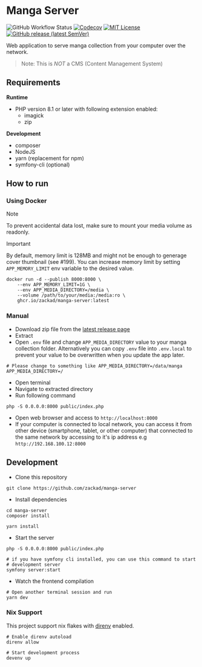 # Manga Server

![GitHub Workflow Status](https://img.shields.io/github/actions/workflow/status/zackad/manga-server/test.yaml?branch=master&label=action&logo=github&style=for-the-badge)
[![Codecov](https://img.shields.io/codecov/c/github/zackad/manga-server?style=for-the-badge&logo=codecov)](https://codecov.io/gh/zackad/manga-server)
[![MIT License](https://img.shields.io/github/license/zackad/manga-server?style=for-the-badge)](https://github.com/zackad/manga-server/blob/master/LICENSE)
[![GitHub release (latest SemVer)](https://img.shields.io/github/v/release/zackad/manga-server?style=for-the-badge&logo=github)](https://github.com/zackad/manga-server/releases/latest)

Web application to serve manga collection from your computer over the network.

> Note: This is _NOT_ a CMS (Content Management System)

## Requirements

**Runtime**
- PHP version 8.1 or later with following extension enabled:
  - imagick
  - zip

**Development**
- composer
- NodeJS
- yarn (replacement for npm)
- symfony-cli (optional)

## How to run

### Using Docker
> [!NOTE]
> To prevent accidental data lost, make sure to mount your media volume as readonly.

> [!IMPORTANT]
> By default, memory limit is 128MB and might not be enough to generage cover thumbnail (see #199).
> You can increase memory limit by setting `APP_MEMORY_LIMIT` env variable to the desired value.
```shell
docker run -d --publish 8000:8000 \
    --env APP_MEMORY_LIMIT=1G \
    --env APP_MEDIA_DIRECTORY=/media \
    --volume /path/to/your/media:/media:ro \
    ghcr.io/zackad/manga-server:latest
```

### Manual
- Download zip file from the [latest release page](https://github.com/zackad/manga-server/releases/latest)
- Extract
- Open `.env` file and change `APP_MEDIA_DIRECTORY` value to your manga collection folder. Alternatively you can copy `.env` file into `.env.local` to prevent your value to be overwritten when you update the app later.
```shell
# Please change to something like APP_MEDIA_DIRECTORY=/data/manga
APP_MEDIA_DIRECTORY=/
```
- Open terminal
- Navigate to extracted directory
- Run following command
```shell
php -S 0.0.0.0:8000 public/index.php
```
- Open web browser and access to `http://localhost:8000`
- If your computer is connected to local network, you can access it from other device (smartphone, tablet, or other computer) that connected to the same network by accessing to it's ip address e.g `http://192.168.100.12:8000`

## Development

- Clone this repository
```shell
git clone https://github.com/zackad/manga-server
```
- Install dependencies
```shell
cd manga-server
composer install

yarn install
```
- Start the server
```shell
php -S 0.0.0.0:8000 public/index.php

# if you have symfony cli installed, you can use this command to start
# development server
symfony server:start
```
- Watch the frontend compilation
```shell
# Open another terminal session and run
yarn dev
```

### Nix Support
This project support nix flakes with [direnv](https://direnv.net/) enabled.
```shell
# Enable direnv autoload
direnv allow

# Start development process
devenv up
```
